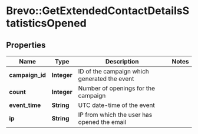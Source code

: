 # Brevo::GetExtendedContactDetailsStatisticsOpened

## Properties
Name | Type | Description | Notes
------------ | ------------- | ------------- | -------------
**campaign_id** | **Integer** | ID of the campaign which generated the event | 
**count** | **Integer** | Number of openings for the campaign | 
**event_time** | **String** | UTC date-time of the event | 
**ip** | **String** | IP from which the user has opened the email | 


